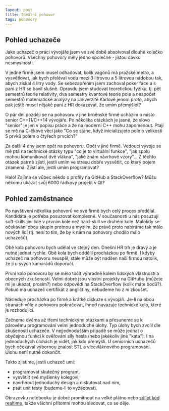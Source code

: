 ```yaml
---
layout: post
title: Ideální pohovor
tags: pohovory
---
```


## Pohled uchazeče

Jako uchazeč o práci vývojáře jsem ve své době absolvoval dlouhé kolečko pohovorů.
Všechny pohovory měly jedno společné - jistou dávku nesmyslnosti.

V jedné firmě jsem musel odhadovat, kolik vagónů má pražské metro,
a vysvětlovat, jak bych přeléval vodu mezi 3 litrovou a 5 litrovou nádobou
tak, abych získal 4 litry vody. Se sebezapřením jsem zachoval poker face
a s paní z HR se bavil slušně. Opravdu jsem studovat teoretickou fyziku, tj.
pět semestrů teorie relativity, dva semestry kvantové teorie pole a nespočet
semestrů matematické analýzy na Univerzitě Karlově jenom proto, abych pak ještě musel nějaké paní
z HR dokazovat, že umím přemýšlet?

O pár dní později se na pohovoru v jiné brněnské firmě ucházím o místo
senior C++11/C++14 vývojáře. Po několika otázkách je jasné,
že slovo "senior" je jen v popisu práce a že na moderní C++
mohu zapomenout. Ptají se mě na C-čkové věci jako 
"Co se stane, když inicializujete pole o velikosti 5
prvků polem o čtyřech prvcích?"

Za další 4 dny jsem opět na pohovoru. Opět v jiné firmě.
Vedoucí vývoje se mě ptá na technické otázky typu "co je to virtuální funkce",
"jak spolu mohou komunikovat dvě vlákna", "jaké znám návrhové vzory"...
Z těchto otázek patrně zjistí, jestli umím ve stresu dobře vysvětlit,
co který pojem znamená. Zjistí ale, jestli umím programovat?

Haló! Zajímá se vůbec někdo o profily na GitHub a StackOverflow?
Můžu někomu ukázat svůj 6000 řádkový projekt v Qt?

## Pohled zaměstnance

Po navštívení několika pohovorů ve své firmě bych celý proces předělal.
Kandidáta je potřeba posuzovat komplexně. V současnosti u nás posuzují
soft-skills jiní lidé v prvním kole než hard-skill ve druhém kole.
Málokdy se očekávání obou skupin protnou a myslím, že právě proto
nabíráme tak málo nových lidí (tj. není to tím, že by k nám na pohovory chodilo
málo uchazečů).

Obě kola pohovoru bych udělal ve stejný den. Dnešní HR trh je dravý a je nutné
jednat rychle. Obě kola bych oddělil procházkou po firmě. I kdyby uchazeč na
pohovoru neuspěl, stále může být nadšen naší firmou natolik, že ji u svých
kamarádů doporučí.

První kolo pohovoru by se mělo točit výhradně kolem lidských
vlastností a obecných zkušeností. Velmi dobré jsou vlastní
projekty na GitHubu (můžete mi je ukázat, prosím?) nebo odpovědi
na StackOverflow (kolik máte bodů?). Pokud má uchazeč certifikát
z angličtiny, nebudeme ho z ní zkoušet.

Následuje procházka po firmě a krátké diskuze s vývojáři. Je-li na obou stranách
vůle v pohovoru pokračovat, ihned navazuje technické kolo, které je rozhodující.

Začneme dvěma až třemi technickými otázkami a přesuneme se k párovému programování
velmi jednoduché úlohy. Typ úlohy bych zvolil dle zkušeností uchazeče. V nejjednodušším
případě se může jednat o obyčejnou funkci k ověřování síly hesla (nebo jakékoliv
jiné "kata"). I na jednoduchých úlohách je vidět, jak kdo přemýšlí. U seniorních
uchazečů bych očekával výbornou znalost STL a vícevláknového programování.
Úlohu není nutné dokončit.

Takto zjistíme, jestli uchazeč umí:

- programovat skutečný program,
- vysvětlit své myšlenky kolegovi,
- navrhnout jednoduchý design a diskutovat nad ním,
- psát unit testy (budeme-li to vyžadovat).

Obrazovku notebooku je dobré promítnout na velké plátno nebo [sdílet
kód realtime](/jak-na-programovani-pri-pohovorech/), takže
všichni přítomní mohou sledovat, co se děje.
